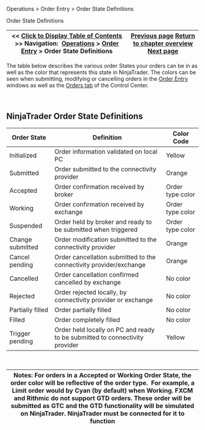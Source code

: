 ﻿


Operations \> Order Entry \> Order State Definitions






















Order State Definitions







| \<\< [Click to Display Table of Contents](order_state_definitions.md) \>\> **Navigation:**     [Operations](operations.md) \> [Order Entry](order_entry.md) \> Order State Definitions | [Previous page](simulated_stop_orders.md) [Return to chapter overview](order_entry.md) [Next page](fifo_optimization.md) |
| --- | --- |











The table below describes the various order States your orders can be in as well as the color that represents this state in NinjaTrader. The colors can be seen when submitting, modifying or cancelling orders in the [Order Entry](order_entry.md) windows as well as the [Orders tab](orders_tab.md) of the Control Center.


 


## NinjaTrader Order State Definitions




| Order State | Definition | Color Code |
| --- | --- | --- |
| Initialized | Order information validated on local PC | Yellow |
| Submitted | Order submitted to the connectivity provider | Orange |
| Accepted | Order confirmation received by broker | Order type color |
| Working | Order confirmation received by exchange | Order type color |
| Suspended | Order held by broker and ready to be submitted when triggered | Order type color |
| Change submitted | Order modification submitted to the connectivity provider | Orange |
| Cancel pending | Order cancellation submitted to the connectivity provider/exchange | Orange |
| Cancelled | Order cancellation confirmed cancelled by exchange | No color |
| Rejected | Order rejected locally, by connectivity provider or exchange | No color |
| Partially filled | Order partially filled | No color |
| Filled | Order completely filled | No color |
| Trigger pending | Order held locally on PC and ready to be submitted to connectivity provider | Yellow |



 




| Notes: For orders in a Accepted or Working Order State, the order color will be reflective of the order type.  For example, a Limit order would by Cyan (by default) when Working. FXCM and Rithmic do not support GTD orders. These order will be submitted as GTC and the GTD functionality will be simulated on NinjaTrader. NinjaTrader must be connected for it to function |
| --- |









